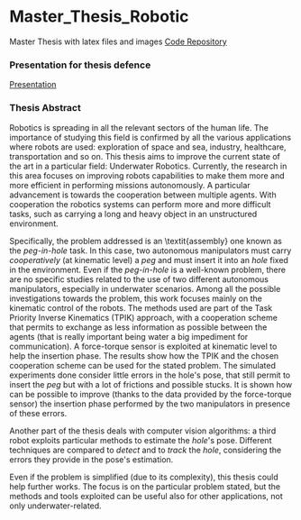 
# Master_Thesis_Robotic
Master Thesis with latex files and images
[Code Repository](https://github.com/torydebra/AUV-Coop-Assembly)  

### Presentation for thesis defence
[Presentation](https://github.com/torydebra/Master_Thesis_Robotic/blob/master/presentation.pdf)  


### Thesis Abstract
Robotics is spreading in all the relevant sectors of the human life. The importance of studying this field is confirmed by all the various applications where robots are used: exploration of space and sea, industry, healthcare, transportation and so on. This thesis aims to improve the current state of the art in a particular field: Underwater Robotics. Currently, the research in this area focuses on improving robots capabilities to make them more and more efficient in performing missions autonomously. A particular advancement is towards the cooperation between multiple agents. With cooperation the robotics systems can perform more and more difficult tasks, such as carrying a long and heavy object in an unstructured environment. 
   
Specifically, the problem addressed is an \textit{assembly} one known as the *peg-in-hole* task. In this case, two autonomous manipulators must carry *cooperatively* (at kinematic level) a *peg* and must insert it into an *hole* fixed in the environment. Even if the *peg-in-hole* is a well-known problem, there are no specific studies related to the use of two different autonomous manipulators, especially in underwater scenarios. Among all the possible investigations towards the problem, this work focuses mainly on the kinematic control of the robots. The methods used are part of the Task Priority Inverse Kinematics (TPIK) approach, with a cooperation scheme that permits to exchange as less information as possible between the agents (that is really important being water a big impediment for communication). A force-torque sensor is exploited at kinematic level to help the insertion phase. The results show how the TPIK and the chosen cooperation scheme can be used for the stated problem. The simulated experiments done consider little errors in the hole's pose, that still permit to insert the *peg* but with a lot of frictions and possible stucks. It is shown how can be possible to improve (thanks to the data provided by the force-torque sensor) the insertion phase performed by the two manipulators in presence of these errors.    

Another part of the thesis deals with computer vision algorithms: a third robot exploits  particular methods to estimate the *hole*'s pose. Different techniques are compared to *detect* and to *track* the *hole*, considering the errors they provide in the pose's estimation.    

Even if the problem is simplified (due to its complexity), this thesis could help further works. The focus is on the particular problem stated, but the methods and tools exploited can be useful also for other applications, not only underwater-related. 

